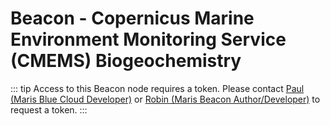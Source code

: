 # Beacon - Copernicus Marine Environment Monitoring Service (CMEMS) Biogeochemistry

::: tip
Access to this Beacon node requires a token. Please contact [Paul (Maris Blue Cloud Developer)](mailto:paul@maris.nl) or [Robin (Maris Beacon Author/Developer)](mailto:robin@maris.nl) to request a token.
:::
